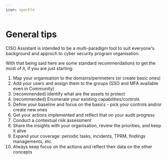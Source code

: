 ```yaml
---
icon: sparkle
---
```


# General tips

CISO Assistant is intended to be a multi-paradigm tool to suit everyone's background and approch to cyber security program organisation.

With that being said here are some standard recommendations to get the most of it, if you are just starting:

1. Map your organisation to the domains/perimeters (or create basic ones)
2. Add your users and assign them to the groups (SSO and MFA available even in Community)
3. (recommended) Identify what are the assets to protect
4. (recommended) Enumerate your existing capabilities/controls
5. Define your baseline and focus on the basics - pick your controls and/or create new ones
6. Get your actions implemented and reflect that on your audit progress
7. Conduct a contextual risk assessment
8. Share the insights with your organisation, review the priorities, and keep it alive
9. Expand your coverage: periodic tasks, incidents, TPRM, findings managements, etc.
10. Always keep focus on the actions and reflect their data on the other concepts
